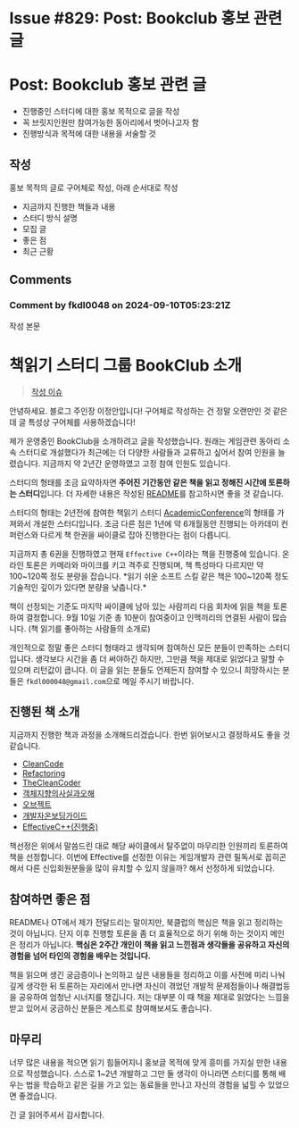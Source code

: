 # Issue #829: Post: Bookclub 홍보 관련 글

# Post: Bookclub 홍보 관련 글

- 진행중인 스터디에 대한 홍보 목적으로 글을 작성
- 꼭 브릿지인원만 참여가능한 동아리에서 벗어나고자 함
- 진행방식과 목적에 대한 내용을 서술할 것

## 작성

홍보 목적의 글로 구어체로 작성, 아래 순서대로 작성

- 지금까지 진행한 책들과 내용
- 스터디 방식 설명
- 모집 글
- 좋은 점
- 최근 근황

## Comments

### Comment by fkdl0048 on 2024-09-10T05:23:21Z

작성 본문


# 책읽기 스터디 그룹 BookClub 소개

> [작성 이슈](https://github.com/fkdl0048/ToDo/issues/829)

안녕하세요. 블로그 주인장 이정안입니다! 구어체로 작성하는 건 정말 오랜만인 것 같은데 글 특성상 구어체를 사용하겠습니다!

제가 운영중인 BookClub을 소개하려고 글을 작성했습니다. 원래는 게임관련 동아리 소속 스터디로 개설했다가 최근에는 더 다양한 사람들과 교류하고 싶어서 참여 인원을 늘렸습니다. 지금까지 약 2년간 운영하였고 고정 참여 인원도 있습니다.

스터디의 형태를 조금 요약하자면 **주어진 기간동안 같은 책을 읽고 정해진 시간에 토론하는 스터디**입니다. 더 자세한 내용은 작성된 [README](https://github.com/BRIDGE-DEV/BRIDGE_BookClub)를 참고하시면 좋을 것 같습니다.

스터디의 형태는 2년전에 참여한 책읽기 스터디 [AcademicConference](https://github.com/ThinkAboutSoftware/AcademicConference)의 형태를 가져와서 개설한 스터디입니다. 조금 다른 점은 1년에 약 6개월동안 진행되는 아카데미 컨퍼런스와 다르게 책 한권을 싸이클로 잡아 진행한다는 점이 다릅니디.

지금까지 총 6권을 진행하였고 현재 `Effective C++`이라는 책을 진행중에 있습니다. 온라인 토론은 카메라와 마이크를 키고 격주로 진행되며, 책 특성마다 다르지만 약 100~120쪽 정도 분량을 잡습니다. *읽기 쉬운 소프트 스킬 같은 책은 100~120쪽 정도 기술적인 깊이가 있다면 분량을 낮춥니다.*

책이 선정되는 기준도 마지막 싸이클에 남아 있는 사람끼리 다음 회차에 읽을 책을 토론하여 결정합니다. 9월 10일 기준 총 10분이 참여중이고 인맥끼리의 연결된 사람이 많습니다. (책 읽기를 좋아하는 사람들의 소개로)

개인적으로 정말 좋은 스터디 형태라고 생각되며 참여하신 모든 분들이 만족하는 스터디입니다. 생각보다 시간을 좀 더 써야하긴 하지만, 그만큼 책을 제대로 읽었다고 말할 수 있으며 리턴값이 큽니다. 이 글을 읽는 분들도 언제든지 참여할 수 있으니 희망하시는 분들은 `fkdl000048@gmail.com`으로 메일 주시기 바랍니다.

## 진행된 책 소개

지금까지 진행한 책과 과정을 소개해드리겠습니다. 한번 읽어보시고 결정하셔도 좋을 것 같습니다.

- [CleanCode](https://github.com/BRIDGE-DEV/BRIDGE_BookClub/issues?q=label%3ACleanCode+is%3Aclosed)
- [Refactoring](https://github.com/BRIDGE-DEV/BRIDGE_BookClub/issues?q=label%3ARefactoring+is%3Aclosed)
- [TheCleanCoder](https://github.com/BRIDGE-DEV/BRIDGE_BookClub/issues?q=label%3A%22The+Clean+Coder%22+is%3Aclosed)
- [객체지향의사실과오해](https://github.com/BRIDGE-DEV/BRIDGE_BookClub/issues?q=label%3A%22%EA%B0%9D%EC%B2%B4%EC%A7%80%ED%96%A5%EC%9D%98+%EC%82%AC%EC%8B%A4%EA%B3%BC+%EC%98%A4%ED%95%B4%22+is%3Aclosed)
- [오브젝트](https://github.com/BRIDGE-DEV/BRIDGE_BookClub/issues?q=label%3A%EC%98%A4%EB%B8%8C%EC%A0%9D%ED%8A%B8+is%3Aclosed)
- [개발자온보딩가이드](https://github.com/BRIDGE-DEV/BRIDGE_BookClub/issues?q=label%3A%22The+Missing+README%22+is%3Aclosed)
- [EffectiveC++(진행중)](https://github.com/BRIDGE-DEV/BRIDGE_BookClub/issues?q=label%3A%22Effective+C%2B%2B%22+)

책선정은 위에서 말씀드린 대로 해당 싸이클에서 탈주없이 마무리한 인원끼리 토론하여 책을 선정합니다. 이번에 Effective를 선정한 이유는 게임개발자 관련 필독서로 꼽히곤 해서 다른 신입회원분들을 많이 유치할 수 있지 않을까? 해서 선정하게 되었습니다.

## 참여하면 좋은 점

README나 OT에서 제가 전달드리는 말이지만, 북클럽의 핵심은 책을 읽고 정리하는 것이 아닙니다. 단지 이후 진행할 토론을 좀 더 효율적으로 하기 위해 하는 것이지 메인은 정리가 아닙니다. **핵심은 2주간 개인이 책을 읽고 느낀점과 생각들을 공유하고 자신의 경험을 넘어 타인의 경험을 배우는 것입니다.**

책을 읽으며 생긴 궁금증이나 논의하고 싶은 내용들을 정리하고 이를 사전에 미리 나눠 깊게 생각한 뒤 토론하는 자리에서 만나면 자신이 겪었던 개발적 문제점들이나 해결법등을 공유하여 엄청난 시너지를 챙깁니다. 저는 대부분 이 때 책을 제대로 읽었다는 느낌을 받고 있어서 궁금하신 분들은 게스트로 참여해보셔도 좋습니다.

## 마무리

너무 많은 내용을 적으면 읽기 힘들어지니 홍보글 목적에 맞게 흥미를 가지실 만한 내용으로 작성했습니다. 스스로 1~2년 개발하고 그만 둘 생각이 아니라면 스터디를 통해 배우는 법을 학습하고 같은 길을 가고 있는 동료들을 만나고 자신의 경험을 넓힐 수 있었으면 좋겠습니다.

긴 글 읽어주셔서 감사합니다.

